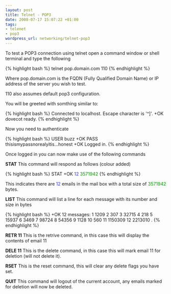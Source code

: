 ```yaml
--- 
layout: post
title: Telnet - POP3
date: 2008-07-17 15:07:22 +01:00
tags: 
- telenet
- pop3
wordpress_url: networking/telnet-pop3
---
```

To test a POP3 connection using telnet open a command window or shell terminal and type the following

{% highlight bash %}
telnet pop.domain.com 110
{% endhighlight %}

Where pop.domain.com is the FQDN (Fully Qualified Domain Name) or IP address of the server you wish to test.

110 also assumes default pop3 configuration.

You will be greeted with somthing similar to:

{% highlight bash %}
Connected to localhost.
Escape character is '^]'.
+OK dovecot ready.
{% endhighlight %}

Now you need to authenticate

{% highlight bash %}
USER buzz
+OK
PASS thisismypassnorealyitis...honest
+OK Logged in.
{% endhighlight %}

Once logged in you can now make use of the following commands

<strong>STAT</strong> This command will respond as follows (colour added)

{% highlight bash %}
STAT
+OK <span style="color: #3333ff;">12</span> <span style="color: #009900;">3571942</span>
{% endhighlight %}

This indicates there are <span style="color: #3333ff;">12</span> emails in the mail box with a total size of <span style="color: #009900;">3571942</span> bytes.

<strong>LIST</strong> This command will list a line for each message with its number and size in bytes

{% highlight bash %}
+OK 12 messages:
1 1209
2 307
3 32715
4 218
5 15937
6 3469
7 98724
8 54356
9 1128
10 560
11 1150309
12 2213010
.
{% endhighlight %}

<strong>RETR 11</strong> This is the retrive command, in this case this will display the contents of email 11

<strong>DELE 11</strong> This is the delete command, in this case this will mark email 11 for deletion (will not delete it).

<strong>RSET</strong> This is the reset command, this will clear any delete flags you have set.

<strong>QUIT</strong> This command will logout of the current account, any emails marked for deletion will now be deleted.
